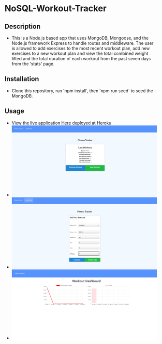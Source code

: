 # NoSQL-Workout-Tracker
## Description
- This is a Node.js based app that uses MongoDB, Mongoose, and the Node.js framework Express to handle routes and middleware. The user is allowed to add exercises to the most recent workout plan, add new exercises to a new workout plan and view the total combined weight lifted and the total duration of each workout from the past seven days from the 'stats' page.
## Installation
- Clone this repository, run 'npm install', then 'npm run seed' to seed the MongoDB.
## Usage
- View the live application [Here](https://thawing-wave-27284.herokuapp.com/stats) deployed at Heroku
- ![alt text](public/images/fitness1.png)
- ![alt text](public/images/fitness2.png)
- ![alt text](public/images/fitness3.png)
